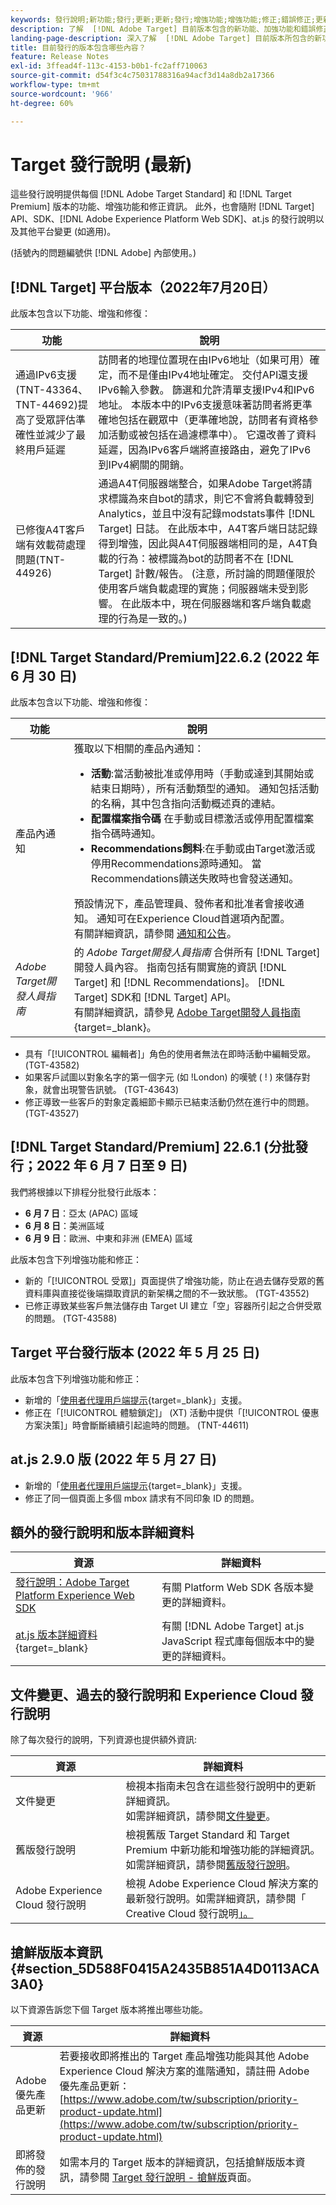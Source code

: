 ```yaml
---
keywords: 發行說明;新功能;發行;更新;更新;發行;增強功能;增強功能;修正;錯誤修正;更新
description: 了解  [!DNL Adobe Target] 目前版本包含的新功能、加強功能和錯誤修正，其中包括 SDK、API 和 JavaScript 程式庫。
landing-page-description: 深入了解  [!DNL Adobe Target] 目前版本所包含的新功能、增強功能和修正。
title: 目前發行的版本包含哪些內容？
feature: Release Notes
exl-id: 3ffead4f-113c-4153-b0b1-fc2aff710063
source-git-commit: d54f3c4c75031788316a94acf3d14a8db2a17366
workflow-type: tm+mt
source-wordcount: '966'
ht-degree: 60%

---
```


# Target 發行說明 (最新)

這些發行說明提供每個 [!DNL Adobe Target Standard] 和 [!DNL Target Premium] 版本的功能、增強功能和修正資訊。 此外，也會隨附 [!DNL Target] API、SDK、[!DNL Adobe Experience Platform Web SDK]、at.js 的發行說明以及其他平台變更 (如適用)。

(括號內的問題編號供 [!DNL Adobe] 內部使用。)

## [!DNL Target] 平台版本（2022年7月20日）

此版本包含以下功能、增強和修復：

| 功能 | 說明 |
| --- | --- |
| 通過IPv6支援(TNT-43364、TNT-44692)提高了受眾評估準確性並減少了最終用戶延遲 | 訪問者的地理位置現在由IPv6地址（如果可用）確定，而不是僅由IPv4地址確定。 交付API還支援IPv6輸入參數。 篩選和允許清單支援IPv4和IPv6地址。 本版本中的IPv6支援意味著訪問者將更準確地包括在觀眾中（更準確地說，訪問者有資格參加活動或被包括在過濾標準中）。 它還改善了資料延遲，因為IPv6客戶端將直接路由，避免了IPv6到IPv4網關的開銷。 |
| 已修復A4T客戶端有效載荷處理問題(TNT-44926) | 通過A4T伺服器端整合，如果Adobe Target將請求標識為來自bot的請求，則它不會將負載轉發到Analytics，並且中沒有記錄modstats事件 [!DNL Target] 日誌。 在此版本中，A4T客戶端日誌記錄得到增強，因此與A4T伺服器端相同的是，A4T負載的行為：被標識為bot的訪問者不在 [!DNL Target] 計數/報告。 (注意，所討論的問題僅限於使用客戶端負載處理的實施；伺服器端未受到影響。 在此版本中，現在伺服器端和客戶端負載處理的行為是一致的。) |

## [!DNL Target Standard/Premium]22.6.2 (2022 年 6 月 30 日)

此版本包含以下功能、增強和修復：

| 功能 | 說明 |
| --- | ---  |
| 產品內通知 | 獲取以下相關的產品內通知：<ul><li>**活動**:當活動被批准或停用時（手動或達到其開始或結束日期時），所有活動類型的通知。 通知包括活動的名稱，其中包含指向活動概述頁的連結。</li><li>**配置檔案指令碼** 在手動或目標激活或停用配置檔案指令碼時通知。</li><li>**Recommendations飼料**:在手動或由Target激活或停用Recommendations源時通知。 當Recommendations饋送失敗時也會發送通知。</li></ul> 預設情況下，產品管理員、發佈者和批准者會接收通知。 通知可在Experience Cloud首選項內配置。<br>有關詳細資訊，請參閱 [通知和公告](/help/main/c-intro/understand-the-target-ui.md#notifications-announcements)。 |
| *Adobe Target開發人員指南* | 的 *Adobe Target開發人員指南* 合併所有 [!DNL Target] 開發人員內容。 指南包括有關實施的資訊 [!DNL Target] 和 [!DNL Recommendations]。 [!DNL Target] SDK和 [!DNL Target] API。<br>有關詳細資訊，請參見 [Adobe Target開發人員指南](https://developer.adobe.com/target/){target=_blank}。 |

* 具有「[!UICONTROL 編輯者]」角色的使用者無法在即時活動中編輯受眾。 (TGT-43582)
* 如果客戶試圖以對象名字的第一個字元 (如 !London) 的嘆號 ( ! ) 來儲存對象，就會出現警告訊號。 (TGT-43643)
* 修正導致一些客戶的對象定義細節卡顯示已結束活動仍然在進行中的問題。 (TGT-43527)

## [!DNL Target Standard/Premium] 22.6.1 (分批發行；2022 年 6 月 7 日至 9 日)

我們將根據以下排程分批發行此版本：

* **6 月 7 日**：亞太 (APAC) 區域
* **6 月 8 日**：美洲區域
* **6 月 9 日**：歐洲、中東和非洲 (EMEA) 區域

此版本包含下列增強功能和修正：

* 新的「[!UICONTROL 受眾]」頁面提供了增強功能，防止在過去儲存受眾的舊資料庫與直接從後端擷取資訊的新架構之間的不一致狀態。 (TGT-43552)
* 已修正導致某些客戶無法儲存由 Target UI 建立「空」容器所引起之合併受眾的問題。 (TGT-43588)

## Target 平台發行版本 (2022 年 5 月 25 日)

此版本包含下列增強功能和修正：

* 新增的「[使用者代理用戶端提示](https://developer.adobe.com/target/implement/client-side/atjs/user-agent-and-client-hints/){target=_blank}」支援。
* 修正在「[!UICONTROL 體驗鎖定]」 (XT) 活動中提供「[!UICONTROL 優惠方案決策]」時會斷斷續續引起逾時的問題。 (TNT-44611)

## at.js 2.9.0 版 (2022 年 5 月 27 日)

* 新增的「[使用者代理用戶端提示](https://developer.adobe.com/target/implement/client-side/atjs/user-agent-and-client-hints/){target=_blank}」支援。
* 修正了同一個頁面上多個 mbox 請求有不同印象 ID 的問題。

## 額外的發行說明和版本詳細資料

| 資源 | 詳細資料 |
|--- |--- |
| [發行說明：Adobe Target Platform Experience Web SDK](https://experienceleague.adobe.com/docs/experience-platform/edge/release-notes.html?lang=zh-Hant) | 有關 Platform Web SDK 各版本變更的詳細資料。 |
| [at.js 版本詳細資料](https://developer.adobe.com/target/implement/client-side/atjs/target-atjs-versions/){target=_blank} | 有關 [!DNL Adobe Target] at.js JavaScript 程式庫每個版本中的變更的詳細資料。 |

## 文件變更、過去的發行說明和 Experience Cloud 發行說明

除了每次發行的說明，下列資源也提供額外資訊:

| 資源 | 詳細資料 |
|--- |--- |
| 文件變更 | 檢視本指南未包含在這些發行說明中的更新詳細資訊。<br>如需詳細資訊，請參閱[文件變更](/help/main/r-release-notes/doc-change.md#reference_366123CF00994BACBBF9BBDF2C4D840C)。 |
| 舊版發行說明 | 檢視舊版 Target Standard 和 Target Premium 中新功能和增強功能的詳細資訊。<br>如需詳細資訊，請參閱[舊版發行說明](/help/main/r-release-notes/release-notes-for-previous-releases.md)。 |
| Adobe Experience Cloud 發行說明 | 檢視 Adobe Experience Cloud 解決方案的最新發行說明。如需詳細資訊，請參閱「<br>Creative Cloud 發行說明[」。](https://experienceleague.adobe.com/docs/release-notes/experience-cloud/current.html) |

## 搶鮮版版本資訊 {#section_5D588F0415A2435B851A4D0113ACA3A0}

以下資源告訴您下個 Target 版本將推出哪些功能。

| 資源 | 詳細資料 |
|--- |--- |
| Adobe 優先產品更新 | 若要接收即將推出的 Target 產品增強功能與其他 Adobe Experience Cloud 解決方案的進階通知，請註冊 Adobe 優先產品更新：<br>[https://www.adobe.com/tw/subscription/priority-product-update.html](https://www.adobe.com/tw/subscription/priority-product-update.html) |
| 即將發佈的發行說明 | 如需本月的 Target 版本的詳細資訊，包括搶鮮版版本資訊，請參閱 [Target 發行說明 - 搶鮮版](/help/main/r-release-notes/target-release-notes.md)頁面。 |
